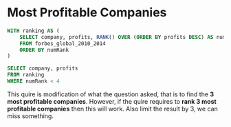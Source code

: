 # Most Profitable Companies

```SQL
WITH ranking AS (
    SELECT company, profits, RANK() OVER (ORDER BY profits DESC) AS numRank
    FROM forbes_global_2010_2014
    ORDER BY numRank
)

SELECT company, profits 
FROM ranking
WHERE numRank < 4
```

This quire is modification of what the question asked, that is to find the **3 most profitable companies**. However, if the quire requires to **rank 3 most profitable companies** then this will work. Also limit the result by 3, we can miss something.  
